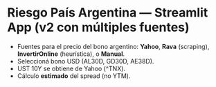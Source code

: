 # Riesgo País Argentina — Streamlit App (v2 con múltiples fuentes)

- Fuentes para el precio del bono argentino: **Yahoo**, **Rava** (scraping), **InvertirOnline** (heurística), o **Manual**.
- Seleccioná bono USD (AL30D, GD30D, AE38D).
- UST 10Y se obtiene de Yahoo (^TNX).
- Cálculo **estimado** del spread (no YTM).
